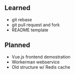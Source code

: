## Learned

* git rebase
* git pull request and fork
* README template

## Planned

* Vue.js frontend demostration
* Workerman webservice
* Old structure w/ Redis cache
